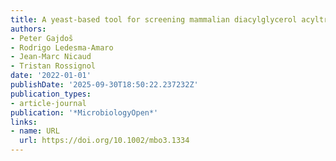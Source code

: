 ```yaml
---
title: A yeast‐based tool for screening mammalian diacylglycerol acyltransferase inhibitors
authors:
- Peter Gajdoš
- Rodrigo Ledesma‐Amaro
- Jean‐Marc Nicaud
- Tristan Rossignol
date: '2022-01-01'
publishDate: '2025-09-30T18:50:22.237232Z'
publication_types:
- article-journal
publication: '*MicrobiologyOpen*'
links:
- name: URL
  url: https://doi.org/10.1002/mbo3.1334
---
```

